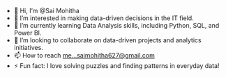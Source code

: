 - 👋 Hi, I’m @Sai Mohitha
- 👀 I’m interested in making data-driven decisions in the IT field.
- 🌱 I’m currently learning Data Analysis skills, including Python, SQL, and Power BI.
- 💞️ I’m looking to collaborate on data-driven projects and analytics initiatives.
- 📫 How to reach me...saimohitha627@gmail.com
- ⚡ Fun fact: I love solving puzzles and finding patterns in everyday data!
  
<!---
MohithaGK/MohithaGK is a ✨ special ✨ repository because its `README.md` (this file) appears on your GitHub profile.
You can click the Preview link to take a look at your changes.
--->
